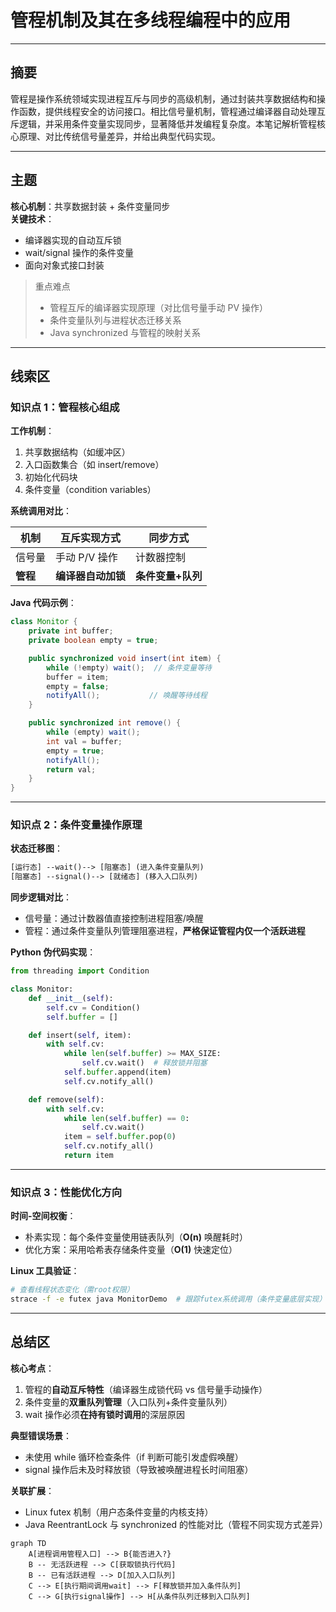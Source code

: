# 管程机制及其在多线程编程中的应用

---

## 摘要

管程是操作系统领域实现进程互斥与同步的高级机制，通过封装共享数据结构和操作函数，提供线程安全的访问接口。相比信号量机制，管程通过编译器自动处理互斥逻辑，并采用条件变量实现同步，显著降低并发编程复杂度。本笔记解析管程核心原理、对比传统信号量差异，并给出典型代码实现。

---

## 主题

**核心机制**：共享数据封装 + 条件变量同步  
**关键技术**：

- 编译器实现的自动互斥锁
- wait/signal 操作的条件变量
- 面向对象式接口封装

> 重点难点
>
> - 管程互斥的编译器实现原理（对比信号量手动 PV 操作）
> - 条件变量队列与进程状态迁移关系
> - Java synchronized 与管程的映射关系

---

## 线索区

### 知识点 1：管程核心组成

**工作机制**：

1. 共享数据结构（如缓冲区）
2. 入口函数集合（如 insert/remove）
3. 初始化代码块
4. 条件变量（condition variables）

**系统调用对比**：  

| 机制 | 互斥实现方式 | 同步方式 |  
|-----------|--------------|---------------|  
| 信号量 | 手动 P/V 操作 | 计数器控制 |  
| **管程** | **编译器自动加锁** | **条件变量+队列** |

**Java 代码示例**：

```java
class Monitor {
    private int buffer;
    private boolean empty = true;

    public synchronized void insert(int item) {
        while (!empty) wait();  // 条件变量等待
        buffer = item;
        empty = false;
        notifyAll();           // 唤醒等待线程
    }

    public synchronized int remove() {
        while (empty) wait();
        int val = buffer;
        empty = true;
        notifyAll();
        return val;
    }
}
```

---

### 知识点 2：条件变量操作原理

**状态迁移图**：

```txt
[运行态] --wait()--> [阻塞态] (进入条件变量队列)
[阻塞态] --signal()--> [就绪态] (移入入口队列)
```

**同步逻辑对比**：

- 信号量：通过计数器值直接控制进程阻塞/唤醒
- 管程：通过条件变量队列管理阻塞进程，**严格保证管程内仅一个活跃进程**

**Python 伪代码实现**：

```python
from threading import Condition

class Monitor:
    def __init__(self):
        self.cv = Condition()
        self.buffer = []

    def insert(self, item):
        with self.cv:
            while len(self.buffer) >= MAX_SIZE:
                self.cv.wait()  # 释放锁并阻塞
            self.buffer.append(item)
            self.cv.notify_all()

    def remove(self):
        with self.cv:
            while len(self.buffer) == 0:
                self.cv.wait()
            item = self.buffer.pop(0)
            self.cv.notify_all()
            return item
```

---

### 知识点 3：性能优化方向

**时间-空间权衡**：

- 朴素实现：每个条件变量使用链表队列（**O(n)** 唤醒耗时）
- 优化方案：采用哈希表存储条件变量（**O(1)** 快速定位）

**Linux 工具验证**：

```bash
# 查看线程状态变化（需root权限）
strace -f -e futex java MonitorDemo  # 跟踪futex系统调用（条件变量底层实现）
```

---

## 总结区

**核心考点**：

1. 管程的**自动互斥特性**（编译器生成锁代码 vs 信号量手动操作）
2. 条件变量的**双重队列管理**（入口队列+条件变量队列）
3. wait 操作必须**在持有锁时调用**的深层原因

**典型错误场景**：

- 未使用 while 循环检查条件（if 判断可能引发虚假唤醒）
- signal 操作后未及时释放锁（导致被唤醒进程长时间阻塞）

**关联扩展**：

- Linux futex 机制（用户态条件变量的内核支持）
- Java ReentrantLock 与 synchronized 的性能对比（管程不同实现方式差异）

```mermaid
graph TD
    A[进程调用管程入口] --> B{能否进入?}
    B -- 无活跃进程 --> C[获取锁执行代码]
    B -- 已有活跃进程 --> D[加入入口队列]
    C --> E[执行期间调用wait] --> F[释放锁并加入条件队列]
    C --> G[执行signal操作] --> H[从条件队列迁移到入口队列]
```
